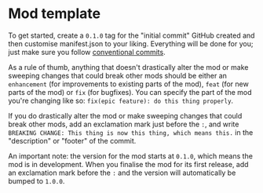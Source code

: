 # Mod template
To get started, create a `0.1.0` tag for the "initial commit" GitHub created and then customise manifest.json to your liking. Everything will be done for you; just make sure you follow [conventional commits](https://www.conventionalcommits.org/en/v1.0.0).

As a rule of thumb, anything that doesn't drastically alter the mod or make sweeping changes that could break other mods should be either an `enhancement` (for improvements to existing parts of the mod), `feat` (for new parts of the mod) or `fix` (for bugfixes). You can specify the part of the mod you're changing like so: `fix(epic feature): do this thing properly`.

If you do drastically alter the mod or make sweeping changes that could break other mods, add an exclamation mark just before the `:`, and write `BREAKING CHANGE: This thing is now this thing, which means this.` in the "description" or "footer" of the commit.

An important note: the version for the mod starts at `0.1.0`, which means the mod is in development. When you finalise the mod for its first release, add an exclamation mark before the `:` and the version will automatically be bumped to `1.0.0`.